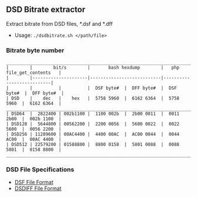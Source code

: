 DSD Bitrate extractor
---

Extract bitrate from DSD files, *.dsf and *.dff
- Usage: `./dsdbitrate.sh </path/file>`

### Bitrate byte number
```
________________________________________________________________________________________
|        |        bit/s        |       bash hexdump        |   php file_get_contents   |
|        |---------------------|---------------------------|---------------------------|
|        |          |          |  DSF byte#  |  DFF byte#  |  DSF byte#  |  DFF byte#  |
| DSD    |    dec   |    hex   |  5758 5960  |  6162 6364  |  5758 5960  |  6162 6364  |
________________________________________________________________________________________
| DSD64  |  2822400 | 002b1100 |  1100 002b  |  2b00 0011  |  0011 2b00  |  002b 1100  |
| DSD128 |  5644800 | 00562200 |  2200 0056  |  5600 0022  |  0022 5600  |  0056 2200  |
| DSD256 | 11289600 | 00AC4400 |  4400 00AC  |  AC00 0044  |  0044 AC00  |  00AC 4400  |
| DSD512 | 22579200 | 01588800 |  8800 0158  |  5801 0088  |  0088 5801  |  0158 8800  |
________________________________________________________________________________________
```

### DSD File Specifications
- [DSF File Format](http://dsd-guide.com/sites/default/files/white-papers/DSFFileFormatSpec_E.pdf)  
- [DSDIFF File Format](http://www.sonicstudio.com/pdf/dsd/DSDIFF_1.5_Spec.pdf)  


